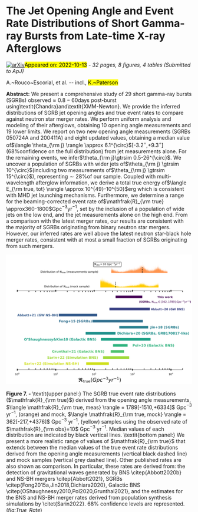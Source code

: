 <div class="macros" style="visibility:hidden;">
$\newcommand{\ensuremath}{}$
$\newcommand{\xspace}{}$
$\newcommand{\object}[1]{\texttt{#1}}$
$\newcommand{\farcs}{{.}''}$
$\newcommand{\farcm}{{.}'}$
$\newcommand{\arcsec}{''}$
$\newcommand{\arcmin}{'}$
$\newcommand{\ion}[2]{#1#2}$
$\newcommand{\textsc}[1]{\textrm{#1}}$
$\newcommand{\hl}[1]{\textrm{#1}}$
$\newcommand{\vdag}{(v)^\dagger}$
$\newcommand$
$\newcommand$
$\newcommand{\raf}[1]{\textcolor{orange}{#1}}$
$\newcommand{\NU}{\affiliation{Center for Interdisciplinary Exploration and Research in Astrophysics (CIERA) and Department of Physics and Astronomy, Northwestern University, 1800 Sherman Ave, Evanston, IL 60201, USA}}$
$\newcommand{\GSFC}{\affiliation{NASA Goddard Space Flight Center, University of Maryland, Baltimore County, Greenbelt, MD 20771, USA}}$
$\newcommand{\CfA}{\affiliation{Center for Astrophysics\:|\:Harvard \& Smithsonian, 60 Garden St. Cambridge, MA 02138, USA}}$
$\newcommand{\Einstein}{\altaffiliation{NASA Einstein Fellow}}$
$\newcommand{\NASA}{\altaffiliation{NASA Postdoctoral Fellow}}$
$\newcommand{\UAH}{\affiliation{Center for Space Plasma and Aeronomic Research, University of Alabama in Huntsville, 320 Sparkman Drive, Huntsville, AL 35899, USA}}$
$\newcommand{\USRA}{\affiliation{Science and Technology Institute, Universities Space Research Association, Huntsville, AL 35805, USA}}$
$\newcommand{\Arizona}{\affiliation{University of Arizona, Steward Observatory, 933 N. Cherry Avenue, Tucson, AZ 85721, USA}}$
$\newcommand{\Bath}{\affiliation{Department of Physics, University of Bath, Claverton Down, Bath, BA2 7AY, UK}}$
$\newcommand{\OU}{\affiliation{Astrophysical Institute, Department of Physics and Astronomy, 251B Clippinger Lab, Ohio University, Athens, OH 45701, USA}}$
$\newcommand{\Adler}{\affiliation{The Adler Planetarium, Chicago, IL 60605, USA}}$
$\newcommand{\GeminiN}{\affiliation{Gemini Observatory/NSF's NOIRLab, 670 N. A'ohoku Place, Hilo, HI, 96720, USA}}$
$\newcommand{\UMD}{\affiliation{Joint Space-Science Institute, University of Maryland, College Park, MD 20742, USA}}$
$\newcommand{\GWU}{\affiliation{Department of Physics, The George Washington University, Washington, DC 20052, USA}}$
$\newcommand{\Leicester}{\affiliation{School of Physics and Astronomy, University of Leicester, University Road, Leicester, LE1 7RH, UK}}$
$\newcommand{\Marin}{\affiliation{College of Marin, 120 Kent Avenue, Kentfield 94904 CA, USA}}$
$\newcommand{\UVI}{\affiliation{University of the Virgin Islands, \#2 Brewers bay road, Charlotte Amalie, 00802 USVI, USA}}$
$\newcommand{\Radboud}{\affiliation{Department of Astrophysics/IMAPP, Radboud University, 6525 AJ Nijmegen, The Netherlands}}$
$\newcommand{\Warwick}{\affiliation{Department of Physics, University of Warwick, Coventry, CV4 7AL, UK}}$
$\newcommand{\Birmingham}{\affiliation{Birmingham Institute for Gravitational Wave Astronomy and School of Physics and Astronomy, University of Birmingham, Birmingham B15 2TT, UK}}$
$\newcommand{\Edinburgh}{\affiliation{Institute for Astronomy, University of Edinburgh, Royal Observatory, Blackford Hill, EH9 3HJ, UK}}$
$\newcommand{\Caltech}{\affiliation{Cahill Center for Astrophysics, California Institute of Technology, 1200 E. California Blvd. Pasadena, CA 91125, USA}}$
$\newcommand{\LJMU}{\affiliation{Astrophysics Research Institute, Liverpool John Moores University, 146 Brownlow Hill, Liverpool L3 5RF, UK}}$
$\newcommand{\CCA}{\affiliation{Center for Computational Astrophysics, Flatiron Institute, 162 W. 5th Avenue, New York, NY 10011, USA}}$
$\newcommand{\Columbia}{\affiliation{Department of Physics and Columbia Astrophysics Laboratory, Columbia University, New York, NY 10027, USA}}$
$\newcommand{\CRESST}{\affiliation{Center for Research and Exploration in Space Science and Technology (CRESST) and NASA Goddard Space Flight Center, Greenbelt, MD 20771, USA}}$
$\newcommand{\Maryland}{\affiliation{Department of Physics, University of Maryland, Baltimore County, 1000 Hilltop Circle, Baltimore, MD 21250, USA}}$
$\newcommand{\MPIA}{\affiliation{Max-Planck-Institut f\"ur Astronomie (MPIA), Königstuhl 17, 69117 Heidelberg, Germany}}$
$\newcommand{\Berkely}{\affiliation{Department of Astronomy, University of California, Berkeley, CA 94720-3411, USA}}$
$\newcommand{\IU}{\affiliation{Department of Astronomy, Indiana University, Bloomington, IN 47405-7105, USA}}$
$\newcommand{\Cornell}{\affiliation{Department of Astronomy, Cornell University, 404 Space Sciences Building, Ithaca, NY 14853, USA}}$
$\newcommand{\UChicago}{\affiliation{University of Chicago, 5801 S Ellis Ave, Chicago, IL 60637, USA}}$
$\newcommand{\Utah}{\affiliation{Department of Physics and Astronomy, University of Utah, James Fletcher Building, Salt Lake City, UT 84112,USA}}$
$\newcommand{\}{ra}$
$\newcommand{\}{dec}$
$\newcommand{\nod}{\nodata}$</div>

<div class="macros" style="visibility:hidden;">
$\newcommand{$\ensuremath$}{}$
$\newcommand{$\xspace$}{}$
$\newcommand{$\object$}[1]{\texttt{#1}}$
$\newcommand{$\farcs$}{{.}''}$
$\newcommand{$\farcm$}{{.}'}$
$\newcommand{$\arcsec$}{''}$
$\newcommand{$\arcmin$}{'}$
$\newcommand{$\ion$}[2]{#1#2}$
$\newcommand{$\textsc$}[1]{\textrm{#1}}$
$\newcommand{$\hl$}[1]{\textrm{#1}}$
$\newcommand{$\vdag$}{(v)^\dagger}$
$\newcommand$
$\newcommand$
$\newcommand{$\raf$}[1]{\textcolor{orange}{#1}}$
$\newcommand{$\NU$}{\affiliation{Center for Interdisciplinary Exploration and Research in Astrophysics (CIERA) and Department of Physics and Astronomy, Northwestern University, 1800 Sherman Ave, Evanston, IL 60201, USA}}$
$\newcommand{$\GSFC$}{\affiliation{NASA Goddard Space Flight Center, University of Maryland, Baltimore County, Greenbelt, MD 20771, USA}}$
$\newcommand{$\CfA$}{\affiliation{Center for Astrophysics\:|\:Harvard \& Smithsonian, 60 Garden St. Cambridge, MA 02138, USA}}$
$\newcommand{$\Einstein$}{\altaffiliation{NASA Einstein Fellow}}$
$\newcommand{$\NASA$}{\altaffiliation{NASA Postdoctoral Fellow}}$
$\newcommand{$\UAH$}{\affiliation{Center for Space Plasma and Aeronomic Research, University of Alabama in Huntsville, 320 Sparkman Drive, Huntsville, AL 35899, USA}}$
$\newcommand{$\USRA$}{\affiliation{Science and Technology Institute, Universities Space Research Association, Huntsville, AL 35805, USA}}$
$\newcommand{$\Arizona$}{\affiliation{University of Arizona, Steward Observatory, 933 N. Cherry Avenue, Tucson, AZ 85721, USA}}$
$\newcommand{$\Bath$}{\affiliation{Department of Physics, University of Bath, Claverton Down, Bath, BA2 7AY, UK}}$
$\newcommand{$\OU$}{\affiliation{Astrophysical Institute, Department of Physics and Astronomy, 251B Clippinger Lab, Ohio University, Athens, OH 45701, USA}}$
$\newcommand{$\Adler$}{\affiliation{The Adler Planetarium, Chicago, IL 60605, USA}}$
$\newcommand{$\GeminiN$}{\affiliation{Gemini Observatory/NSF's NOIRLab, 670 N. A'ohoku Place, Hilo, HI, 96720, USA}}$
$\newcommand{$\UMD$}{\affiliation{Joint Space-Science Institute, University of Maryland, College Park, MD 20742, USA}}$
$\newcommand{$\GWU$}{\affiliation{Department of Physics, The George Washington University, Washington, DC 20052, USA}}$
$\newcommand{$\Leicester$}{\affiliation{School of Physics and Astronomy, University of Leicester, University Road, Leicester, LE1 7RH, UK}}$
$\newcommand{$\Marin$}{\affiliation{College of Marin, 120 Kent Avenue, Kentfield 94904 CA, USA}}$
$\newcommand{$\UVI$}{\affiliation{University of the Virgin Islands, \#2 Brewers bay road, Charlotte Amalie, 00802 USVI, USA}}$
$\newcommand{$\Radboud$}{\affiliation{Department of Astrophysics/IMAPP, Radboud University, 6525 AJ Nijmegen, The Netherlands}}$
$\newcommand{$\Warwick$}{\affiliation{Department of Physics, University of Warwick, Coventry, CV4 7AL, UK}}$
$\newcommand{$\Birmingham$}{\affiliation{Birmingham Institute for Gravitational Wave Astronomy and School of Physics and Astronomy, University of Birmingham, Birmingham B15 2TT, UK}}$
$\newcommand{$\Edinburgh$}{\affiliation{Institute for Astronomy, University of Edinburgh, Royal Observatory, Blackford Hill, EH9 3HJ, UK}}$
$\newcommand{$\Caltech$}{\affiliation{Cahill Center for Astrophysics, California Institute of Technology, 1200 E. California Blvd. Pasadena, CA 91125, USA}}$
$\newcommand{$\LJMU$}{\affiliation{Astrophysics Research Institute, Liverpool John Moores University, 146 Brownlow Hill, Liverpool L3 5RF, UK}}$
$\newcommand{$\CCA$}{\affiliation{Center for Computational Astrophysics, Flatiron Institute, 162 W. 5th Avenue, New York, NY 10011, USA}}$
$\newcommand{$\Columbia$}{\affiliation{Department of Physics and Columbia Astrophysics Laboratory, Columbia University, New York, NY 10027, USA}}$
$\newcommand{$\CRESST$}{\affiliation{Center for Research and Exploration in Space Science and Technology (CRESST) and NASA Goddard Space Flight Center, Greenbelt, MD 20771, USA}}$
$\newcommand{$\Maryland$}{\affiliation{Department of Physics, University of Maryland, Baltimore County, 1000 Hilltop Circle, Baltimore, MD 21250, USA}}$
$\newcommand{$\MPIA$}{\affiliation{Max-Planck-Institut f\"ur Astronomie (MPIA), Königstuhl 17, 69117 Heidelberg, Germany}}$
$\newcommand{$\Berkely$}{\affiliation{Department of Astronomy, University of California, Berkeley, CA 94720-3411, USA}}$
$\newcommand{$\IU$}{\affiliation{Department of Astronomy, Indiana University, Bloomington, IN 47405-7105, USA}}$
$\newcommand{$\Cornell$}{\affiliation{Department of Astronomy, Cornell University, 404 Space Sciences Building, Ithaca, NY 14853, USA}}$
$\newcommand{$\UChicago$}{\affiliation{University of Chicago, 5801 S Ellis Ave, Chicago, IL 60637, USA}}$
$\newcommand{$\Utah$}{\affiliation{Department of Physics and Astronomy, University of Utah, James Fletcher Building, Salt Lake City, UT 84112,USA}}$
$\newcommand{\}{ra}$
$\newcommand{\}{dec}$
$\newcommand{$\nod$}{$\nod$ata}$</div>



<div id="title">

# The Jet Opening Angle and Event Rate Distributions of Short Gamma-ray Bursts from Late-time X-ray Afterglows

</div>
<div id="comments">

[![arXiv](https://img.shields.io/badge/arXiv-2210.05695-b31b1b.svg)](https://arxiv.org/abs/2210.05695)<mark>Appeared on: 2022-10-13</mark> - _32 pages, 8 figures, 4 tables (Submitted to ApJ)_

</div>
<div id="authors">

A.~Rouco~Escorial, et al. -- incl., <mark>K.~Paterson</mark>

</div>
<div id="abstract">

**Abstract:** We present a comprehensive study of 29 short gamma-ray bursts (SGRBs) observed$\approx 0.8-60$days post-burst using\textit{Chandra}and\textit{XMM-Newton}. We provide the inferred distributions of SGRB jet opening angles and true event rates to compare against neutron star merger rates. We perform uniform analysis and modeling of their afterglows, obtaining 10 opening angle measurements and 19 lower limits. We report on two new opening angle measurements (SGRBs 050724A and 200411A) and eight updated values, obtaining a median value of$\langle \theta_{\rm j} \rangle \approx 6.1^{\circ}$[-3.2$^{\circ}$,+9.3$^{\circ}$](68\%confidence on the full distribution) from jet measurements alone. For the remaining events, we infer$\theta_{\rm j}\gtrsim 0.5-26^{\circ}$. We uncover a population of SGRBs with wider jets of$\theta_{\rm j} \gtrsim 10^{\circ}$(including two measurements of$\theta_{\rm j} \gtrsim 15^{\circ}$), representing$\sim 28\%$of our sample. Coupled with multi-wavelength afterglow information, we derive a total true energy of$\langle E_{\rm true, tot} \rangle \approx 10^{49}-10^{50}$erg which is consistent with MHD jet launching mechanisms. Furthermore, we determine a range for the beaming-corrected event rate of$\mathfrak{R}_{\rm true} \approx360-1800$Gpc$^{-3}$yr$^{-1}$, set by the inclusion of a population of wide jets on the low end, and the jet measurements alone on the high end. From a comparison with the latest merger rates, our results are consistent with the majority of SGRBs originating from binary neutron star mergers. However, our inferred rates are well above the latest neutron star-black hole merger rates, consistent with at most a small fraction of SGRBs originating from such mergers.

</div>

<div id="div_fig1">

<img src="tmp_2210.05695/./TrueRate_paper.png" alt="Fig7" width="100%"/>

**Figure 7. -** \textit{upper panel:} The SGRB true event rate distributions ($\mathfrak{R}_{\rm true}$) derived from the opening angle measurements, $\langle \mathfrak{R}_{\rm true, meas} \rangle = 1789[-1510,+6334]$ Gpc$^{-3}$ yr$^{-1}$, (orange) and mock, $\langle \mathfrak{R}_{\rm true, mock} \rangle = 362[-217,+4376]$ Gpc$^{-3}$ yr$^{-1}$, (yellow) samples using the observed rate of $\mathfrak{R}_{\rm obs}=10$ Gpc$^{-3}$ yr$^{-1}$. Median values of each distribution are indicated by black vertical lines. \textit{bottom panel:} We present a more realistic range of values of $\mathfrak{R}_{\rm true}$ that extends between the median values of the true event rate distributions derived from the opening angle measurements (vertical black dashed line) and mock samples (vertical grey dashed line). Other published rates are also shown as comparison. In particular, these rates are derived from: the detection of gravitational waves generated by BNS \citep{Abbott2020b} and NS-BH mergers \citep{Abbott2021}, SGRBs \citep{Fong2015a,Jin2018,Dichiara2020}, Galactic BNS \citep{OShaughnessy2010,Pol2020,Grunthal2021}, and the estimates for the BNS and NS-BH merger rates derived from population synthesis simulations by \citet{Sarin2022}. 68\% confidence levels are represented. (*fig:True_Rate*)

</div>
<div id="div_fig2">

<img src="tmp_2210.05695/./rate_CDF_paper.png" alt="Fig2" width="100%"/>

**Figure 2. -** The CDFs of true event rates for the opening angle measurement sample (orange solid line) and the mock sample including wide jets (yellow dashed line) assuming an observed local rate of $\mathfrak{R}_{\rm obs} \approx 10$ Gpc$^{-3}$ yr$^{-1}$. Comparing both distributions, we see that a larger number of wider jet opening angles in our sample would lead to a more constrained true event rate median value. (*fig:true_event_rate*)

</div>
<div id="div_fig3">

<img src="tmp_2210.05695/./ALL_flux_LC.png" alt="Fig4" width="100%"/>

**Figure 4. -** Unabsorbed X-ray flux ($0.3-10$ keV)  afterglow light curves of the 29 SGRBs in our sample. \textit{Swift} observations are represented as follows: WT-mode data with light grey thin diamond, and PC-mode data with dark grey circles. \textit{Chandra} and \textit{XMM-Newton} detections are depicted with dark blue squares and pink diamonds, respectively. The X-ray flux upper limits (3$\sigma$) for both observatories are shown with light blue and light pink triangles, respectively. (*fig:latetime_observations*)

</div>